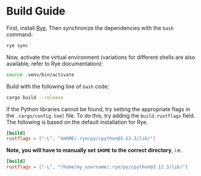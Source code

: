 # Build Guide

First, install [Rye](https://rye.astral.sh/). Then synchronize the dependencies with the `bash` command:

```bash
rye sync
```

Now, activate the virtual environment (variations for different shells are also
available, refer to Rye documentation):
```bash
source .venv/bin/activate
```

Build with the following line of `bash` code:
```bash
cargo build --release
```

If the Python libraries cannot be found, try setting the appropriate flags in
the `.cargo/config.toml` file. To do this, try adding the `build.rustflags`
field. The following is based on the default installation for Rye.
```toml
[build]
rustflags = ["-L", "$HOME/.rye/py/cpython@3.12.3/lib/"]
```
 
__Note, you will have to manually set `$HOME` to the correct directory__, i.e.
```toml
[build]
rustflags = ["-L", "/home/my_username/.rye/py/cpython@3.12.3/lib/"]
```
